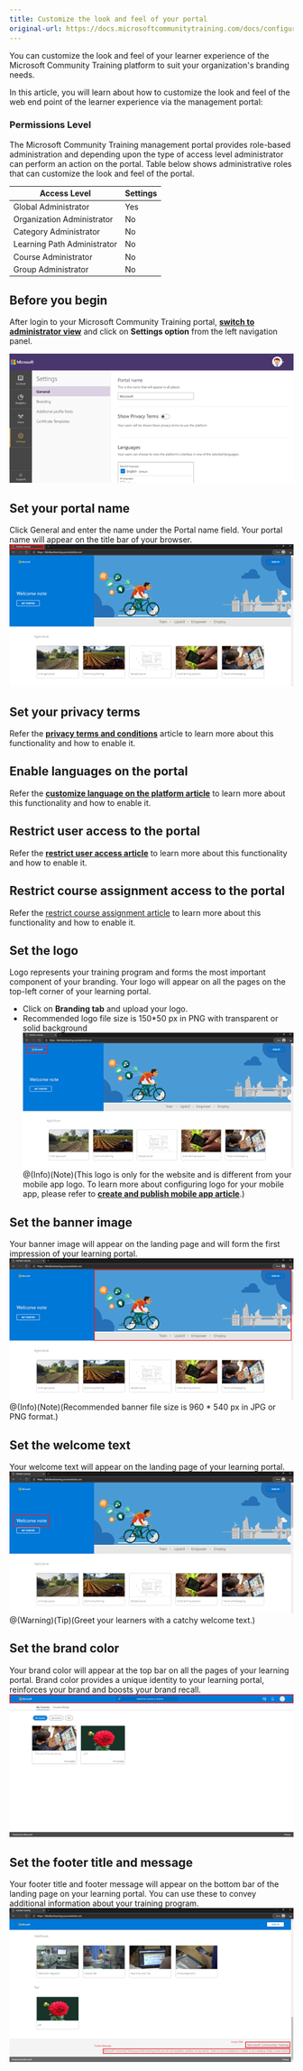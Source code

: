 ```yaml
---
title: Customize the look and feel of your portal
original-url: https://docs.microsoftcommunitytraining.com/docs/configure-the-look-and-feel-of-your-portal
---
```

You can customize the look and feel of your learner experience of the Microsoft Community Training platform to suit your organization's branding needs.

In this article, you will learn about how to customize the look and feel of the web end point of the learner experience via the management portal:

### Permissions Level
The Microsoft Community Training management portal provides role-based administration and depending upon the type of access level administrator can perform an action on the portal.  Table below shows administrative roles that can customize the look and feel of the portal.

|Access Level	|Settings|
|---|---|
|Global Administrator| Yes |
|Organization Administrator |No|
|Category Administrator	|No|
|Learning Path Administrator|No|
|Course Administrator	|No|
|Group Administrator	|No|

## Before you begin
After login to your Microsoft Community Training portal, [**switch to administrator view**](https://docs.microsoftcommunitytraining.com/docs/step-by-step-configuration-guide#step-2--switch-to-administrator-view-of-the-portal) and click on **Settings option** from the left navigation panel.

![image.png](../media/image%28379%29.png)


## Set your portal name
Click General and enter the name under the Portal name field. Your portal name will appear on the title bar of your browser.
![image.png](../media/image%28263%29.png)

## Set your privacy terms
Refer the [**privacy terms and conditions**](https://docs.microsoftcommunitytraining.com/docs/add-additional-profile-fields-for-user-information#add-privacy-terms-and-conditions) article to learn more about this functionality and how to enable it. 

## Enable languages on the portal
Refer the [**customize language on the platform article**](https://docs.microsoftcommunitytraining.com/v1/docs/customize-languages-for-the-learners-on-the-platform) to learn more about this functionality and how to enable it.

## Restrict user access to the portal
Refer the [**restrict user access article**](https://docs.microsoftcommunitytraining.com/docs/restrict-portal-access-to-users-outside-your-organization) to learn more about this functionality and how to enable it.

## Restrict course assignment access to the portal
Refer the [restrict course assignment article](/v1/docs/restrict-content-access-to-group-administrators) to learn more about this functionality and how to enable it.

## Set the logo
Logo represents your training program and forms the most important component of your branding. Your logo will appear on all the pages on the top-left corner of your learning portal. 
* Click on **Branding tab** and upload your logo.
* Recommended logo file size is 150*50 px in PNG with transparent or solid background
![image.png](../media/image%28265%29.png)
@(Info)(Note)(This logo is only for the website and is different from your mobile app logo. To learn more about configuring logo for your mobile app, please refer to [**create and publish mobile app article**](https://docs.microsoftcommunitytraining.com/docs/create-publish-mobile-app).)

## Set the banner image
Your banner image will appear on the landing page and will form the first impression of your learning portal.
![image.png](../media/image%28266%29.png)
@(Info)(Note)(Recommended banner file size is 960 * 540 px in JPG or PNG format.)

## Set the welcome text
Your welcome text will appear on the landing page of your learning portal.
![image.png](../media/image%28267%29.png)
@(Warning)(Tip)(Greet your learners with a catchy welcome text.)

## Set the brand color
Your brand color will appear at the top bar on all the pages of your learning portal. Brand color provides a unique identity to your learning portal, reinforces your brand and boosts your brand recall.
![image.png](../media/image%28269%29.png)

## Set the footer title and message
Your footer title and footer message will appear on the bottom bar of the landing page on your learning portal. You can use these to convey additional information about your training program.
![image.png](../media/image%28268%29.png)

